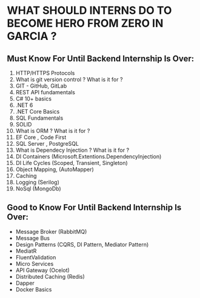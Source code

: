 # WHAT SHOULD INTERNS DO TO BECOME HERO FROM ZERO IN GARCIA ?


## Must Know For Until Backend Internship Is Over:

<ol>
    <li> HTTP/HTTPS Protocols </li>
    <li> What is git version control ? What is it for ?</li>
    <li> GIT - GitHub, GitLab </li>
    <li> REST API fundamentals</li>
    <li> C# 10+ basics</li>
    <li> .NET 6</li>
    <li> .NET Core Basics </li>
    <li> SQL Fundamentals </li>
    <li> SOLID </li>
    <li> What is ORM ? What is it for ? </li>
    <li> EF Core , Code First </li>
    <li> SQL Server , PostgreSQL </li>
    <li> What is Dependecy Injection ? What is it for ?</li>
    <li> DI Containers (Microsoft.Extentions.DependencyInjection) </li>
    <li> DI Life Cycles (Scoped, Transient, Singleton) </li>
    <li> Object Mapping, (AutoMapper) </li>
    <li> Caching </li>
    <li> Logging (Serilog) </li>
    <li> NoSql (MongoDb) </li>
</ol>

## Good to Know For Until Backend Internship Is Over: 

<ul>
    <li> Message Broker (RabbitMQ) </li>
    <li> Message Bus </li>
    <li> Design Patterns (CQRS, DI Pattern, Mediator Pattern) </li>
    <li> MediatR </li>
    <li> FluentValidation </li>
    <li> Micro Services </li>
    <li> API Gateway (Ocelot) </li>
    <li> Distributed Caching (Redis) </li>
    <li> Dapper </li>
    <li> Docker Basics</li>
</ul>
